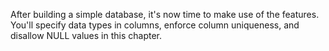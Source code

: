 After building a simple database, it's now time to make use of the features. You'll specify data types in columns, enforce column uniqueness, and disallow NULL values in this chapter.
